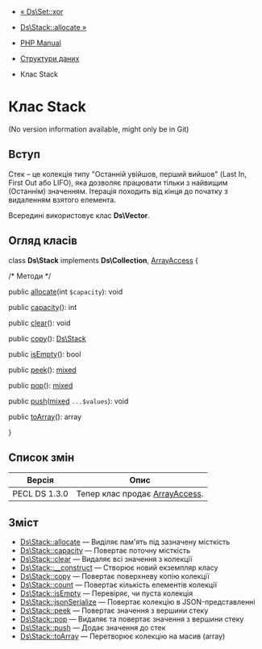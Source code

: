 - [« Ds\Set::xor](ds-set.xor.md)
- [Ds\Stack::allocate »](ds-stack.allocate.md)

- [PHP Manual](index.md)
- [Структури даних](book.ds.md)
- Клас Stack

# Клас Stack

(No version information available, might only be in Git)

## Вступ

Стек – це колекція типу "Останній увійшов, перший вийшов" (Last In,
First Out або LIFO), яка дозволяє працювати тільки з найвищим
(Останнім) значенням. Ітерація походить від кінця до початку з видаленням
взятого елемента.

Всередині використовує клас **Ds\Vector**.

## Огляд класів

class **Ds\Stack** implements **Ds\Collection**,
[ArrayAccess](class.arrayaccess.md) {

/\* Методи \*/

public [allocate](ds-stack.allocate.md)(int `$capacity`): void

public [capacity](ds-stack.capacity.md)(): int

public [clear](ds-stack.clear.md)(): void

public [copy](ds-stack.copy.md)(): [Ds\Stack](class.ds-stack.md)

public [isEmpty](ds-stack.isempty.md)(): bool

public [peek](ds-stack.peek.md)():
[mixed](language.types.declarations.md#language.types.declarations.mixed)

public [pop](ds-stack.pop.md)():
[mixed](language.types.declarations.md#language.types.declarations.mixed)

public
[push](ds-stack.push.md)([mixed](language.types.declarations.md#language.types.declarations.mixed)
`...$values`): void

public [toArray](ds-stack.toarray.md)(): array

}

## Список змін

| Версія        | Опис                                                   |
| ------------- | ------------------------------------------------------ |
| PECL DS 1.3.0 | Тепер клас продає [ArrayAccess](class.arrayaccess.md). |

## Зміст

- [Ds\Stack::allocate](ds-stack.allocate.md) — Виділяє пам'ять під
зазначену місткість
- [Ds\Stack::capacity](ds-stack.capacity.md) — Повертає поточну
місткість
- [Ds\Stack::clear](ds-stack.clear.md) — Видаляє всі значення з
колекції
- [Ds\Stack::\_\_construct](ds-stack.construct.md) — Створює новий
екземпляр класу
- [Ds\Stack::copy](ds-stack.copy.md) — Повертає поверхневу
копію колекції
- [Ds\Stack::count](ds-stack.count.md) — Повертає кількість
елементів колекції
- [Ds\Stack::isEmpty](ds-stack.isempty.md) — Перевіряє, чи пуста
колекція
- [Ds\Stack::jsonSerialize](ds-stack.jsonserialize.md) — Повертає
колекцію в JSON-представленні
- [Ds\Stack::peek](ds-stack.peek.md) — Повертає значення з вершини
стеку
- [Ds\Stack::pop](ds-stack.pop.md) — Видаляє та повертає значення з
вершини стеку
- [Ds\Stack::push](ds-stack.push.md) — Додає значення до стек
- [Ds\Stack::toArray](ds-stack.toarray.md) — Перетворює колекцію на
масив (array)
